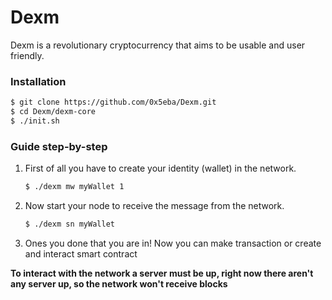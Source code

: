 # Dexm

Dexm is a revolutionary cryptocurrency that aims to be usable and user friendly.

### Installation

```sh
$ git clone https://github.com/0x5eba/Dexm.git
$ cd Dexm/dexm-core
$ ./init.sh
```

### Guide step-by-step

1) First of all you have to create your identity (wallet) in the network.

    ```sh
    $ ./dexm mw myWallet 1
    ```

2) Now start your node to receive the message from the network.

    ```sh
    $ ./dexm sn myWallet
    ```

3) Ones you done that you are in! 
   Now you can make transaction or create and interact smart contract
   
**To interact with the network a server must be up, right now there aren't any server up, so the network won't receive blocks**
